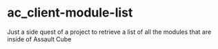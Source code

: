 # ac_client-module-list
Just a side quest of a project to retrieve a list of all the modules that are inside of Assault Cube
